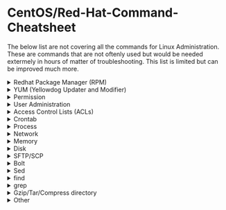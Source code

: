 # CentOS/Red-Hat-Command-Cheatsheet

The below list are not covering all the commands for Linux Administration. These are commands that are not oftenly used but would be needed extermely in hours of matter of troubleshooting. This list is limited but can be improved much more. 

<details><summary>Redhat Package Manager (RPM)</summary>
<p>

```bash   
#Check RPM signature  
rpm --checksig <.rpm pkg>
```
```bash
#Install RPM package
rpm -ivh <.rpm pkg> 
```
```bash
#Check dependencies of RPM pkg 
rpm -qpR <.rpm pkg> 
```
```bash
#Install RPM pkg without dependencies
rpm -ivh --nodeps <.rpm pkg>  
```
```bash
#List all files of installed RPM packages
rpm -ql <.rpm pkg> 
```
```bash
#List installed RPM packages
rpm -qa  
```
```bash
#List installed RPM packages
rpm -q <.rpm pkg> 
```
```bash
#List all recently installed RPM packages
 rpm -qa --last  
```
```bash
#Upgrade a RPM package
rpm -Uvh <.rpm pkg> 
```
```bash
#Remove RPM package 
rpm -evvnx <.rpm pkg> 
```
```bash
#Remove RPM package without dependencies 
rpm -ev --nodeps 
```
```bash
#Query a file that belongs which RPM package 
rpm -qf /usr/bin/htpasswd 
```
```bash
#Show the information of installed RPM package 
rpm -qi vsftpd 
```
```bash
#Show the information of RPM package before install 
rpm -qip <.rpm pkg> 
```
```bash
#Show documentation of instal RPM package 
rpm -qdf /usr/bin/vmstat 
```
```bash
#Verifying a package compares information of installed files against rpm db 
rpm -Vp <.rpm pkg> 
```
```bash
#Verifying all packages 
rpm -Va 
```
</p>
</details>
  
<details><summary>YUM (Yellowdog Updater and Modifier)</summary>
<p>

```bash
yum upgrade <pkg>

```
```bash
yum localinsatll <pkg*>

```
```bash
yum remove <pkg/command/rpm>

```
```bash
#install/update/upgrade or transaction history
yum history list 

```
```bash
yum history list all 

```
```bash
#pkg info install/update/upgrade or transaction history by id
yum history info <id> 

```
```bash
#undo the transaction by id
yum history undo <id> 

```
```bash
#redo the transaction by id
yum history redo <id> 

```
```bash
#yum stores transaction in single SQLite db. To start new transaction history
yum history new 

```
```bash
yum whatprovides <pkg/command>

```
```bash
yum --showduplicates list httpd | expand

```
```bash
yum list available java*

```
```bash
yum list installed

```
</p>
</details>  


 <details><summary>Permission </summary>
<p>

```bash
#set suid bit such as -rwSr-xr-x. capital S means (rws)
chmod 4655 <file> 

```
```bash
#Setgid on dir, all dir/files in it will get same ownership as parent dir. It doesn't matter who is creating
```
```bash
#setting setgid bit
chmod g+s <dir/file> 
```
```bash
#setting sticky bit such as drwxrwxrwt. small t means (rwxt)
chmod 1777 <dir> 
```
```bash
#setting sticky bit such as drwxrwxrwT. capital T means (rwt)
chmod 1776 <dir> 
```
```bash
#asssigning recursive permission of all files/dir in  target dir
chown -R <user>:<group> <dir> 
```
</p>
</details>
  
  
<details><summary>User Administration</summary>
<p>

```bash
useradd -g itadmin -c "DB User" -u 1135 -s "/bin/sh" -d /home/techguy1 
#In the above command, we are creating the new user with custom options as simple "#useradd <user>" will create with default setting. The -g (group) -c (description) -u (user id) -s (which shell to be assigned) -d (landed home dir)
```
```bash
useradd -g <primary group> -G <secondary group> <user> # assign the user primary and secondary group

```
```bash
passwd -l <user> #locking password of user

```
```bash
passwd -u <user> #unlocking password of user

```
```bash
passwd -e <user> #expire password 

```
```bash
echo 'myPassword123' | sudo passwd --stdin <user> 

```
```bash
passwd -x -1 <user> #Turnoff password expiry

```
```bash
usermod -L <user> #locking user

```
```bash
usermod -U <user> #unlocking user

```
```bash
chage #set password expiry

```

</p>
</details>
 

<details><summary>Access Control Lists (ACLs)</summary>
<p>

```bash
setfacl -m u:priya:rw <file> #assiging the a new user 'priya' with read/write permission on the file. -m (modifying) -u (user)
```
```bash
setfacl -m mask:r <file> #setting mask on file
```
```bash
setfacl -d -m u:priya:rw <dir> #setting ACL for directory
```
```bash
getfacl -R <dir> > permissions.acl #BackUp ACL's in file having all info related ownership/dir inside the dir,subdir,files
```
```bash
setfacl --restore=permissions.acl #Restore the Permissions/Ownership
```

</p>
</details>


<details><summary>Crontab</summary>
<p>

```bash
crontab -l #show crontab for all users
```
```bash
crontab -u <user> -l #show crontab for specific user
```
```bash
crontab -e #add cron entry in crontab file
```

</p>
</details>


<details><summary>Process</summary>
<p>

```bash
ps -a #all terminal 
```
```bash
ps -e #list of all the processes
```
```bash
ps -o #customer properties

```
```bash
ps -ao tty,comm,pid,%mem,%cpu #<command/script> & #run the task in background

```
```bash
ps -fp $(pgrep -d, -x logrotate)

```
```bash
pgrep -u <userid> unison

```
```bash
ps -p <pid> -o etime #process execution time

```
```bash
ps -eo user,pid,ppid,%mem,%cpu --sort=-%cpu | head

```
```bash
ps lax

```
```bash
ps fax

```


</p>
</details>


<details><summary>Network</summary>
<p>


```bash
dig +trace www.google.com

```
```bash
nmcli dev status

```
```bash
nmcli con del <interface name>

```
```bash
ip addr show <interface name>

```
```bash
nmcli con show

```
```bash
nmcli con add con-name <interface name> type <ethernet> ifname <interface name> ip4 <ip address> gw4 <gateway>

```
```bash
nmcli con up <interface name>

```
```bash
nmcli con mod <interface name> ipv4.gateway <ip address>

```
```bash
hostnamectl set-hostname <hostname>

```
```bash
netstat -rn

```
```bash
route -n

```
```bash
tcpdump -i <interface>

```
```bash
tcpdump -i <interface> host <ipaddress>  -nn

```
```bash
tcpdump -i <interface> -s 0 -w <output file name example.pcap> host <ipaddress/hostname> and udp

```
```bash
ping <hostname/ipaddress>

```
```bash
telnet <hostname/ipaddress> <port>

```
```bash
nslookup <domain/hostname>

```
```bash
netstat -an |grep <ipaddress>.<port>|grep ESTAB|awk '{print $5}'|awk -F: '{print $1}'|sort|uniq -c|sort -rn #show which remote hosts make how many connection to specfic port, the output is sort on number of connections by host to port 

```

</p>
</details>


<details><summary>Memory</summary>
<p>


```bash
egrep --color 'Mem|Cache|Swap' /proc/meminfo | awk '{print $1 " " $2/1000/1000 "GB"}' #show information in GB

```
```bash
smem -s swap -t -k -n -r

```
```bash
smem -u -p -r

```
```bash
free -h

```

</p>
</details>


<details><summary>Disk</summary>
<p>

```bash
df -h

```
```bash
df -Th

```
```bash
du -sh <path/*>

```
```bash
du -sch .[!.]* * | grep --regex="[0-9]*G"

```
```bash
lsof -u <user> #list of openfiles by specific user

```
```bash
lsof | grep delete #list of openfiles that are deleted

```
```bash
lsof | awk '{print $1}' | sort | uniq -c | sort -r -n #sort number of open files by process

```

</p>
</details>


<details><summary>SFTP/SCP</summary>
<p>

```bash
sftp -oPort=<port> <user>@<ipaddress/domain>

```
```bash
sftp -oPort=<port> -oIdentityFile=<path to key> <user>@<ipaddress/domain>

```
```bash
sftp -o KexAlgorithms=<keyExchangeAlgo> -o HostKeyAlgorithms=<HostKeyAlgoName> -oIdentityFile=<path to key> -oPort=<port> <user>@<domain/ipaddress>

```
```bash
sftp -oPort=<port> -o KexAlgorithms=diffie-hellman-group14-sha1 -o HostKeyAlgorithms=+ssh-dss -oIdentityfile=<path to key> <user>@<domain/ipaddress>

```
```bash
scp -P <port> <path to src file> <user>@<domain/ipaddress>:<target path> #send the file to target system

```
```bash
scp -P <port> <user>@<domain/ipaddress>:<src file path> <target file path locally> #fetch/download file from the target system

```

```bash
scp -r /path/to/local/source user@ssh.example.com:/path/to/remote/destination #send dir from the target system

```

```bash
scp -r user@ssh.example.com:/path/to/remote/source /path/to/local/destination #fetch/download dirctory from the target system

```

</p>
</details>


<details><summary>Bolt</summary>
<p>

<i>For the --tmpdir flag we can use the home directory path of the remote user which will logged in on the behalf of the bolt. At some time /tmp is not executable due to which the command gets failed. (~mizz - will be confirm) </i>

```bash
bolt command run "<command>"  --no-host-key-check --tmpdir=/tmp -p <password>  --tty --targets @<ipaddress/hostname list file>  -u <user>

```
```bash
bolt command run "<command>"  --no-host-key-check --tmpdir=/tmp -p <password>  --tty --targets <ipaddress/hostname separate by ,>  -u <user>

```
```bash
bolt script run <script>  --no-host-key-check --tmpdir=/tmp -p <password>  --tty --targets @<ipaddress/hostname list file>  -u <user>

```
```bash
bolt script run <script>  --no-host-key-check --tmpdir=/tmp -p <password>  --tty --targets <ipaddress/hostname separate by ,>  -u <user>

```

</p>
</details>


<details><summary>Sed</summary>
<p>

```bash
sed -n -e "/<$hostname>/,/ismail.com/ p" <targetfile> #replace the string by variable, result will be stdout

```
```bash
sed -i -n -e "/<$hostname>/,/ismail.com/ p" <targetfile> #replace the string by variable, result will be saved in target file

```
```bash
sed -i 's/stringtoreplace/newstring/g' myfile.txt #replace the string from the file globally

```

</p>
</details>


<details><summary>find</summary>
<p>

```bash
find /tmp/* -mtime +7 -exec rm {} \; #remove files from dir "tmp/" that are older than 7 days 

```
```bash
find /home/ -type f -name ".errors*.gz" -mtime +7 -exec rm {} \; #remove files from dir "tmp/" that are older than 7 days - with filename

```
```bash
find /home/ -type f -size +500M -name "*tempfile*" -exec du -sh {} \; #found the tempfile that has file size >500MB

```
```bash
find /home/ -type f -size +1G -exec ls -lh {} \; | awk '{ print $9 "|| Size : " $5 }' #find output in custom defined format like in this "dirname || Size:_"

```

</p>
</details>


<details><summary>grep</summary>
<p>


```bash
cat myfile | grep -B 1 -A 4 -i 'string one\|string two' #it will show 1 line before and 4 lines after matching the strings form myfile

```
```bash
grep -lr "string" * #search recursively the string from all filesystem hierarchy, as its start from which current dir you are standing and it will list files

```
```bash
grep -ir "string" <* or file> #search recursively the string from all filesystem hierarchy and show the content what matches - * for all files otherwise specify a single file

```

</p>
</details>


<details><summary>Gzip/Tar/Compress directory</summary>
<p>

```bash
#The gzip command in Linux can only be used to compress a single file. In order to compress a folder, tar + gzip (which is basically tar -z) is used.
#ref: https://www.educative.io/edpresso/how-to-gzip-a-directory-in-linux
```

```bash
tar -zcvf myfolder.tar.gz myfolder #Compress folder/dir with -z in Linux

```
```bash
tar -tf myfolder.tar.gz #view the content of compressed file
```

```bash
gzip filename #view the content of compressed file
```

```bash
unzip file.gz #uncompress the zip file
```

</p>
</details>

 
<details><summary>Other</summary>
<p>

```bash
top -b -n 1 | head -n +5

```
```bash
uptime

```
```bash
sestatus #check selinux status

```

</p>
</details>

  
